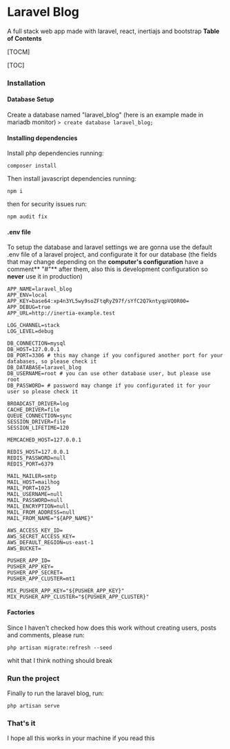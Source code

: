 # Laravel Blog
A full stack web app made with laravel, react, inertiajs and bootstrap
**Table of Contents**

[TOCM]

[TOC]
### Installation
#### Database Setup
Create a database named "laravel_blog" (here is an example made in mariadb monitor)
`> create database laravel_blog;`
#### Installing dependencies
Install php dependencies running:

`composer install`

Then install javascript dependencies running:

`npm i`

then for security issues run:

`npm audit fix`

#### .env file
To setup the database and laravel settings we are gonna use the default .env file of a laravel project, and configurate it for our database (the fields that may change depending on the **computer's configuration** have a comment** "#"** after them, also this is development configuration so **never** use it in production)

```
APP_NAME=laravel_blog
APP_ENV=local
APP_KEY=base64:xp4n3YL5wy9soZFtqRyZ97f/sYfC2Q7kntyqpVQ0R00=
APP_DEBUG=true
APP_URL=http://inertia-example.test

LOG_CHANNEL=stack
LOG_LEVEL=debug

DB_CONNECTION=mysql
DB_HOST=127.0.0.1
DB_PORT=3306 # this may change if you configured another port for your databases, so please check it
DB_DATABASE=laravel_blog
DB_USERNAME=root # you can use other database user, but please use root
DB_PASSWORD= # password may change if you configurated it for your user so please check it

BROADCAST_DRIVER=log
CACHE_DRIVER=file
QUEUE_CONNECTION=sync
SESSION_DRIVER=file
SESSION_LIFETIME=120

MEMCACHED_HOST=127.0.0.1

REDIS_HOST=127.0.0.1
REDIS_PASSWORD=null
REDIS_PORT=6379

MAIL_MAILER=smtp
MAIL_HOST=mailhog
MAIL_PORT=1025
MAIL_USERNAME=null
MAIL_PASSWORD=null
MAIL_ENCRYPTION=null
MAIL_FROM_ADDRESS=null
MAIL_FROM_NAME="${APP_NAME}"

AWS_ACCESS_KEY_ID=
AWS_SECRET_ACCESS_KEY=
AWS_DEFAULT_REGION=us-east-1
AWS_BUCKET=

PUSHER_APP_ID=
PUSHER_APP_KEY=
PUSHER_APP_SECRET=
PUSHER_APP_CLUSTER=mt1

MIX_PUSHER_APP_KEY="${PUSHER_APP_KEY}"
MIX_PUSHER_APP_CLUSTER="${PUSHER_APP_CLUSTER}"

```
#### Factories
Since I haven't checked how does this work without creating users, posts and comments, please run:

`php artisan migrate:refresh --seed`

whit that I think nothing should break

### Run the project
Finally to run the laravel blog, run:

`php artisan serve`
### That's it
I hope all this works in your machine if you read this
